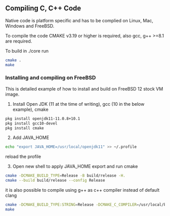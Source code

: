 ## Compiling C, C++ Code

Native code is platform specific and has to be complied on Linux, Mac, Windows
and FreeBSD.

To compile the code CMAKE v3.19 or higher is required, also gcc, g++ >=8.1 are
required.

To build in ./core run

```bash
cmake .
make
```

### Installing and compiling on FreeBSD

This is detailed example of how to install and build on FreeBSD 12 stock VM
image.

1. Install Open JDK (11 at the time of writing), gcc (10 in the below example),
   cmake

```bash
pkg install openjdk11-11.0.8+10.1
pkg install gcc10-devel
pkg install cmake
```

2. Add JAVA_HOME

```bash
echo "export JAVA_HOME=/usr/local/openjdk11" >> ~/.profile
```

reload the profile

3. Open new shell to apply JAVA_HOME export and run cmake

```bash
cmake -DCMAKE_BUILD_TYPE=Release -B build/release -H.
cmake --build build/release --config Release
```

it is also possible to compile using g++ as c++ compiler instead of default
clang

```bash
cmake -DCMAKE_BUILD_TYPE:STRING=Release -DCMAKE_C_COMPILER=/usr/local/bin/gcc10 -DCMAKE_CXX_COMPILER=/usr/local/bin/g++10 .
make
```

